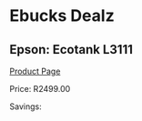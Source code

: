 
# Ebucks Dealz
## Epson: Ecotank L3111
[Product Page](https://www.ebucks.com/web/shop/productSelected.do?prodId=1093224948&catId=714948688)

Price: R2499.00

Savings: 


	